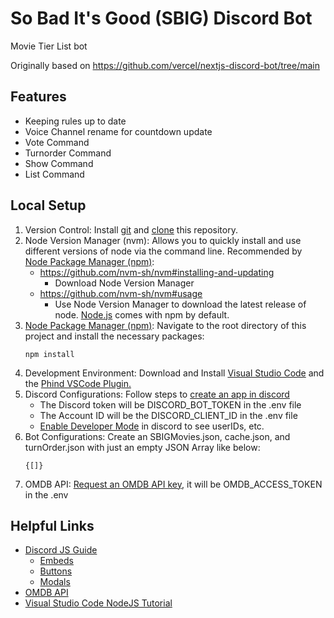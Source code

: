 # So Bad It's Good (SBIG) Discord Bot

Movie Tier List bot

Originally based on https://github.com/vercel/nextjs-discord-bot/tree/main

## Features
- Keeping rules up to date
- Voice Channel rename for countdown update
- Vote Command
- Turnorder Command
- Show Command
- List Command

## Local Setup
1. Version Control: Install [git](https://git-scm.com/book/en/v2/Getting-Started-Installing-Git) and [clone](https://docs.github.com/en/repositories/creating-and-managing-repositories/cloning-a-repository) this repository.
2. Node Version Manager (nvm): Allows you to quickly install and use different versions of node via the command line. Recommended by [Node Package Manager (npm)](https://docs.npmjs.com/downloading-and-installing-node-js-and-npm): 
    - https://github.com/nvm-sh/nvm#installing-and-updating
        - Download Node Version Manager
    - https://github.com/nvm-sh/nvm#usage
        - Use Node Version Manager to download the latest release of node. [Node.js](https://nodejs.org/en/docs/guides/getting-started-guide) comes with npm by default.
3. [Node Package Manager (npm)](https://docs.npmjs.com/about-the-public-npm-registry): Navigate to the root directory of this project and install the necessary packages:
    ```
    npm install
    ```
4. Development Environment: Download and Install [Visual Studio Code](https://code.visualstudio.com/Download) and the [Phind VSCode Plugin.](https://marketplace.visualstudio.com/items?itemName=phind.phind)
5. Discord Configurations: Follow steps to [create an app in discord](https://discord.com/developers/docs/getting-started#step-1-creating-an-app)
    - The Discord token will be DISCORD_BOT_TOKEN in the .env file
    - The Account ID will be the DISCORD_CLIENT_ID in the .env file
    - [Enable Developer Mode](https://helpdeskgeek.com/how-to/how-to-enable-and-use-developer-mode-on-discord/) in discord to see userIDs, etc.
6. Bot Configurations: Create an SBIGMovies.json, cache.json, and turnOrder.json with just an empty JSON Array like below:
    ```
    {[]}
    ```
7. OMDB API: [Request an OMDB API key](https://www.omdbapi.com/apikey.aspx), it will be OMDB_ACCESS_TOKEN in the .env


## Helpful Links
- [Discord JS Guide](https://discordjs.guide/#before-you-begin)
    - [Embeds](https://discordjs.guide/popular-topics/embeds.html#using-the-embedbuilder)
    - [Buttons](https://discordjs.guide/message-components/buttons.html#building-buttons)
    - [Modals](https://discordjs.guide/interactions/modals.html)
- [OMDB API](https://www.omdbapi.com/)
- [Visual Studio Code NodeJS Tutorial](https://code.visualstudio.com/docs/nodejs/nodejs-tutorial)

